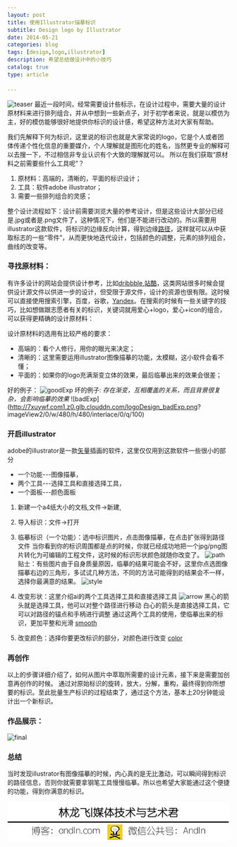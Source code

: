 ```yaml
---
layout: post
title: 使用Illustrator描摹标识
subtitle: Design logo by Illustrator
date: 2014-05-21
categories: blog
tags: [design,logo,illustrator]
description: 希望总结做设计中的小技巧
catalog: true
type: article

---
```


![teaser](http://7xuywf.com1.z0.glb.clouddn.com/logoDesign_teaser.png)
最近一段时间，经常需要设计些标示，在设计过程中，需要大量的设计原材料来进行排列组合，并从中想到一些新点子，对于初学者来说，就是以模仿为主，好的模仿能够很好地提供你标识的设计感，希望这种方法对大家有帮助。

我们先解释下何为标识，这里说的标识也就是大家常说的logo，它是个人或者团体传递个性化信息的重要媒介，个人理解就是图形化的姓名，当然更专业的解释可以去搜一下，不过相信非专业认识有个大致的理解就可以。
所以在我们获取“原材料之前需要些什么工具呢”？

1. 原材料：高端的，清晰的，平面的标识设计；
2. 工具：软件adobe illustrator；
3. 需要一些排列组合的灵感；

整个设计流程如下：设计前需要浏览大量的参考设计，但是这些设计大部分已经是.jpg或者是.png文件了，这种情况下，他们是不能进行改动的。所以需要用illustrator这款软件，将标识的边缘反向计算，得到边缘[路径](https://helpx.adobe.com/illustrator/how-to/illustrator-understanding-paths.html)，这样就可以从中获取标志的一些“零件”，从而更快地迭代设计，包括颜色的调整，元素的排列组合，曲线的改变等。


### 寻找原材料：

有许多设计的网站会提供设计参考，比如[dribbble](dribbble.com),[站酷](http://www.zcool.com.cn/)，这类网站很多时候会提供设计源文件以供进一步的设计，但受限于源文件，设计的资源也很有限。这时候可以直接使用搜索引擎，百度，谷歌，[Yandex](www.yandex.com)。在搜索的时候有一些关键字的技巧，比如想做跟志愿者有关的标识，关键词就用爱心+logo，爱心+icon的组合，可以获得更精确的设计原材料：

设计原材料的选用有比较严格的要求：

- 高端的：看个人修行，用你的眼光来决定；
- 清晰的：这里需要运用illustrator图像描摹的功能，太模糊，这小软件会看不懂；
- 平面的：如果你的logo充满渐变立体的效果，最后临摹出来的效果会很差；

好的例子：
![goodExp](http://7xuywf.com1.z0.glb.clouddn.com/logoDesign_goodExp.png)
坏的例子:
*存在渐变，互相覆盖的关系，而且背景很复杂，会影响临摹的效果*
![badExp](http://7xuywf.com1.z0.glb.clouddn.com/logoDesign_badExp.png?	
imageView2/0/w/480/h/480/interlace/0/q/100)

### 开启illustrator

adobe的illustrator是一款[矢量](https://en.wikipedia.org/wiki/Vector_graphics)插画的软件，这里仅仅用到这款软件一些很小的部分

- 一个功能---图像描摹，
- 两个工具---选择工具和直接选择工具，
- 一个面板---颜色面板

1. 新建一个a4纸大小的文档,文件->新建,
2. 导入标识：文件->打开
3. 临摹标识（一个功能）：选中标识图片，点击图像描摹，在点击扩张得到路径文件
当你看到你的标识周围都是点的时候，你就已经成功地把一个jpg/png图片转化为可编辑的工程文件，这时候的标识形状颜色就随你改变了。
![path](http://7xuywf.com1.z0.glb.clouddn.com/logoDesign_path.png?imageView2/0/w/480/h/480/interlace/0/q/100)
贴士：有些图片由于自身质量原因，临摹的结果可能会不好，这里你点选图像描摹右边的三角形，多试试几种方法，不同的方法可能得到的结果会不一样，选择你最满意的结果。
![style](http://7xuywf.com1.z0.glb.clouddn.com/logoDesign_styles.jpg)

4. 改变形状：这里介绍ai的两个工具选择工具和直接选择工具
![arrow](http://7xuywf.com1.z0.glb.clouddn.com/logoDesign_arrow.jpg)
黑心的箭头就是选择工具，他可以对整个路径进行移动
白心的箭头是直接选择工具，它可以对路径的锚点和手柄进行调整
通过这两个工具的使用，使临摹出来的标识，更加平整和光滑
[smooth](http://7xuywf.com1.z0.glb.clouddn.com/logoDesign_smooth.jpg)

5. 改变颜色：选择你要更改标识的部分，对颜色进行改变
[color](http://7xuywf.com1.z0.glb.clouddn.com/logoDesign_color.jpg)


### 再创作

以上的步骤详细介绍了，如何从图片中萃取所需要的设计元素，接下来是需要加创意再创作的时候。
通过对原始标识的旋转，放大，分解，重构，最终得到你所想要的标识。至此批量生产标识的过程结束了，通过这个方法，基本上20分钟能设计出一个新标识。


### 作品展示：
![final](http://7xuywf.com1.z0.glb.clouddn.com/logoDesign_final.png)

### 总结
当时发现illustrator有图像描摹的时候，内心真的是无比激动，可以瞬间得到标识的路径信息，否则你就需要拿钢笔工具慢慢临摹。所以也希望大家能通过这个便捷的功能，得到你满意的标识。


![about](https://raw.githubusercontent.com/Andln/andln.github.io/master/img/about.jpg)










